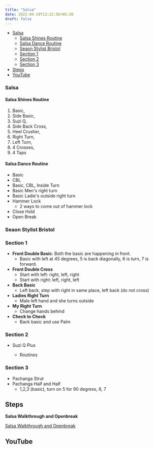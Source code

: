 ```yaml
---
title: "Salsa"
date: 2022-04-29T13:22:56+05:30
draft: false
---
```



- [Salsa](#salsa)
    - [Salsa Shines Routine](#salsa-shines-routine)
    - [Salsa Dance Routine](#salsa-dance-routine)
  - [Seaon Stylist Bristol](#seaon-stylist-bristol)
  - [Section 1](#section-1)
  - [Section 2](#section-2)
  - [Section 3](#section-3)
- [Steps](#steps)
- [YouTube](#youtube)


### Salsa 

#### Salsa Shines Routine

1. Basic,
2. Side Basic,
3. Suzi Q,
4. Side Back Cross,
5. Heel Crusher,
6. Right Turn,
7. Left Turn,
8. 4 Crosses,
9. 4 Taps

#### Salsa Dance Routine

- Basic
- CBL
- Basic, CBL, Inside Turn
- Basic Men's right turn
- Basic Ladie's outside right turn
- Hammer Lock
  - 2 ways to come out of hammer lock
- Close Hold
- Open Break

### Seaon Stylist Bristol

### Section 1

- **Front Double Basic**: Both the basic are happening in front.
  - Basic with left at 45 degrees, 5 is back diagonally, 6 is turn, 7 is forward.
- **Front Double Cross**
  - Start with left: right, left, right
  - Start with right: left, right, left
- **Back Basic**
  - Left back, step with right in same place, left back (do not cross)
- **Ladies Right Turn**
  - Male left hand and she turns outside
- **My Right Turn**
  - Change hands behind
- **Check to Check**
  - Back basic and use Palm

### Section 2

- Suzi Q Plus

  - Routines

### Section 3

- Pachanga Strut
- Pachanga Half and Half
  - 1,2,3 (basic), turn on 5 for 90 degress, 6, 7

## Steps

**Salsa Walkthrough and Openbreak**

[Salsa Walkthrough and Openbreak](https://www.youtube.com/shorts/3LKSQHL0OUk)



## YouTube
